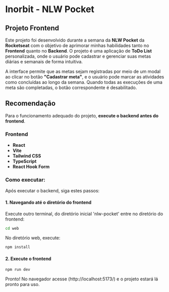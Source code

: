 # Inorbit - NLW Pocket

## Projeto Frontend

Este projeto foi desenvolvido durante a semana da **NLW Pocket** da **Rocketseat** com o objetivo de aprimorar minhas habilidades tanto no **Frontend** quanto no **Backend**. O projeto é uma aplicação de **ToDo List** personalizada, onde o usuário pode cadastrar e gerenciar suas metas diárias e semanais de forma intuitiva.

A interface permite que as metas sejam registradas por meio de um modal ao clicar no botão **"Cadastrar meta"**, e o usuário pode marcar as atividades como concluídas ao longo da semana. Quando todas as execuções de uma meta são completadas, o botão correspondente é desabilitado.

## Recomendação
Para o funcionamento adequado do projeto, **execute o backend antes do frontend**.

### Frontend
- **React**
- **Vite**
- **Tailwind CSS**
- **TypeScript**
- **React Hook Form**

### Como executar:

Após executar o backend, siga estes passos:

#### 1. Navegando até o diretório do frontend

Execute outro terminal, do diretório inicial 'nlw-pocket' entre no diretório do frontend:
```bash
cd web
```
No diretório web, execute:
```bash
npm install
```

#### 2. Execute o frontend
```bash
npm run dev
```

Pronto! No navegador acesse (http://localhost:5173/) e o projeto estará lá pronto para uso.